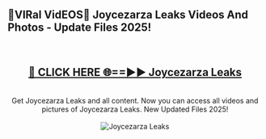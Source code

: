 <h2>🔴VIRal VidEOS🔴 Joycezarza Leaks Videos And Photos - Update Files 2025!</h2>
<br>
<div align="center">
<h2><a href="https://virallinks.top/odZfE0" rel="nofollow">🔴 CLICK HERE 🌐==►► Joycezarza Leaks</a></h2>
<br>
Get Joycezarza Leaks and all content. Now you can access all videos and pictures of Joycezarza Leaks. New Updated Files 2025!
<br>
<br>
<a href="https://virallinks.top/odZfE0" rel="nofollow" data-target="animated-image.originalLink"><img src="https://i.imgur.com/dJHk4Zq.gif)" alt="Joycezarza Leaks" style="max-width: 100%; display: inline-block;" data-target="animated-image.originalImage"></a>
</div>
<br>
